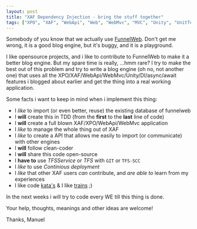 ```yaml
--- 
layout: post
title: "XAF Dependency Injection - bring the stuff together"
tags: ["XPO", "XAF", "WebApi", "Web", "WebMvc", "MVC", "Unity", "UnitTesting", "DI", "async", "await"]
---
```


Somebody of you know that we actually use [FunnelWeb](https://www.funnelweblog.com/). Don't get me wrong, it is a good blog engine, but it's buggy, and it is a playground.

I like opensource projects, and i like to contribute to FunnelWeb to make it a better blog engine. But my spare time is really, ...hmm rare? I try to make the best out of this problem and try to write a blog engine (oh no, not another one) that uses all the XPO/XAF/WebApi/WebMvc/Unity/DI/async/await features i blogged about earlier and get the thing into a real working application.

Some facts i want to keep in mind when i implement this thing:

* I *like* to import (or even better, reuse) the existing database of funnelweb
* I **will** create this in TDD (from the **first** to the **last** line of code)
* I **will** create a full blown XAF/XPO/WebApi/WebMvc application
* I *like* to manage the whole thing out of XAF
* I *like* to create a API that allows me easily to import (or communicate) with other engines
* I **will** follow clean-coder
* I **will** share this code open-source
* I **have to** use *TFSService* or *TFS* with `GIT` or `TFS-SCC`
* I *like* to use *Continious deployment*
* I *like* that other XAF users *can* contribute, and *are able to* learn from my experiences
* I like code [kata's](https://osherove.com/tdd-kata-1/) & I like [trains](https://www.youtube.com/watch?v=hHkKJfcBXcw) ;)

In the next weeks i will try to code every WE till this thing is done.

Your help, thoughts, meanings and other ideas are welcome!

Thanks, Manuel
